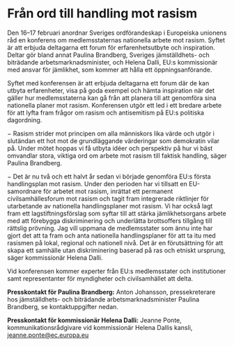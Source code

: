# Från ord till handling mot rasism

Den 16–17 februari anordnar Sveriges ordförandeskap i Europeiska unionens råd en konferens om medlemsstaternas nationella arbete mot rasism. Syftet är att erbjuda deltagarna ett forum för erfarenhetsutbyte och inspiration. Deltar gör bland annat Paulina Brandberg, Sveriges jämställdhets- och biträdande arbetsmarknadsminister, och Helena Dalli, EU:s kommissionär med ansvar för jämlikhet, som kommer att hålla ett öppningsanförande.

Syftet med konferensen är att erbjuda deltagarna ett forum där de kan utbyta erfarenheter, visa på goda exempel och hämta inspiration när det gäller hur medlemsstaterna kan gå från att planera till att genomföra sina nationella planer mot rasism. Konferensen utgör ett led i ett bredare arbete för att lyfta fram frågor om rasism och antisemitism på EU:s politiska dagordning.

− Rasism strider mot principen om alla människors lika värde och utgör i slutändan ett hot mot de grundläggande värderingar som demokratin vilar på. Under mötet hoppas vi få utbyta idéer och perspektiv på hur vi bäst omvandlar stora, viktiga ord om arbete mot rasism till faktisk handling, säger Paulina Brandberg.

− Det är nu två och ett halvt år sedan vi började genomföra EU:s första handlingsplan mot rasism. Under den perioden har vi tillsatt en EU-samordnare för arbetet mot rasism, inrättat ett permanent civilsamhällesforum mot rasism och tagit fram integrerade riktlinjer för utarbetande av nationella handlingsplaner mot rasism. Vi har också lagt fram ett lagstiftningsförslag som syftar till att stärka jämlikhetsorgans arbete med att förebygga diskriminering och underlätta brottsoffers tillgång till rättslig prövning. Jag vill uppmana de medlemsstater som ännu inte har gjort det att ta fram och anta nationella handlingsplaner för att ta itu med rasismen på lokal, regional och nationell nivå. Det är en förutsättning för att skapa ett samhälle utan diskriminering baserad på ras och etniskt ursprung, säger kommissionär Helena Dalli.

Vid konferensen kommer experter från EU:s medlemsstater och institutioner samt representanter för myndigheter och civilsamhället att delta.

**Presskontakt för Paulina Brandberg:** Anton Johansson, pressekreterare hos jämställdhets- och biträdande arbetsmarknadsminister Paulina Brandberg, se kontaktuppgifter nedan.

**Presskontakt för kommissionär Helena Dalli:** Jeanne Ponte, kommunikationsrådgivare vid kommissionär Helena Dallis kansli, [jeanne.ponte@ec.europa.eu](mailto:jeanne.ponte@ec.europa.eu)
